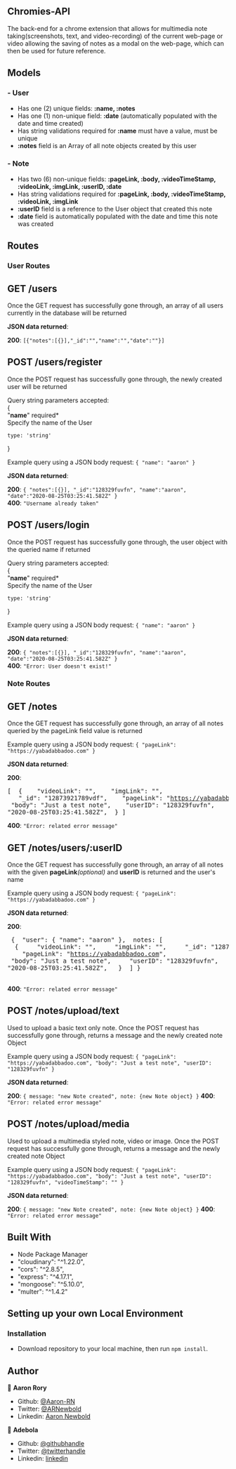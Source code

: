 ## Chromies-API

The back-end for a chrome extension that allows for multimedia note taking(screenshots, text, and video-recording) of the current web-page or video allowing the saving of notes as a modal on the web-page, which can then be used for future reference.

## Models
### - User
- Has one (2) unique fields: **:name, :notes**
- Has one (1) non-unique field: **:date** (automatically populated with the date and time created)
- Has string validations required for **:name** must have a value, must be unique
- **:notes** field is an Array of all note objects created by this user

### - Note
- Has two (6) non-unique fields: **:pageLink, :body, :videoTimeStamp, :videoLink, :imgLink, :userID, :date**
- Has string validations required for **:pageLink, :body, :videoTimeStamp, :videoLink, :imgLink**
- **:userID** field is a reference to the User object that created this note
- **:date** field is automatically populated with the date and time this note was created

## Routes
### User Routes
## GET /users

Once the GET request has successfully gone through, an array of all users currently in the database will be returned

**JSON data returned**:

**200**: ```[{"notes":[{}],"_id":"","name":"","date":""}]```

## POST /users/register

Once the POST request has successfully gone through, the newly created user will be returned

Query string parameters accepted:  
{  
  "**name**" required*  
  Specify the name of the User
  ```
  type: 'string'
  ```
}

Example query using a JSON body request: ```{ "name": "aaron" }```

**JSON data returned**:

**200**: ```{ "notes":[{}], "_id":"128329fuvfn", "name":"aaron", "date":"2020-08-25T03:25:41.582Z" }```  
**400**: ```"Username already taken"```

## POST /users/login

Once the POST request has successfully gone through, the user object with the queried name if returned

Query string parameters accepted:  
{  
  "**name**" required*  
  Specify the name of the User
  ```
  type: 'string'
  ```
}

Example query using a JSON body request: ```{ "name": "aaron" }```

**JSON data returned**:

**200**: ```{ "notes":[{}], "_id":"128329fuvfn", "name":"aaron", "date":"2020-08-25T03:25:41.582Z" }```  
**400**: ```"Error: User doesn't exist!"```

### Note Routes
## GET /notes

Once the GET request has successfully gone through, an array of all notes queried by the pageLink field value is returned

Example query using a JSON body request: ```{ "pageLink": "https://yabadabbadoo.com" }```

**JSON data returned**:

**200**: <pre>[
    &nbsp;{
         &nbsp; &nbsp;"videoLink": "",
         &nbsp; &nbsp;"imgLink": "",
         &nbsp; &nbsp;"_id": "12873921789vdf",
         &nbsp; &nbsp;"pageLink": "https://yabadabbadoo.com",
         &nbsp; &nbsp;"body": "Just a test note",
         &nbsp; &nbsp;"userID": "128329fuvfn",
         &nbsp; &nbsp;"date": "2020-08-25T03:25:41.582Z",
     &nbsp;}
]</pre>
  
**400**: ```"Error: related error message"```

## GET /notes/users/:userID

Once the GET request has successfully gone through, an array of all notes with the given **pageLink**_(optional)_ and **userID** is returned and the user's name

Example query using a JSON body request: ```{ "pageLink": "https://yabadabbadoo.com" }```

**JSON data returned**:

**200**: <pre>
{
&nbsp;"user": { "name": "aaron" },
&nbsp;notes: [
    &nbsp;&nbsp;{
         &nbsp;&nbsp; &nbsp;"videoLink": "",
         &nbsp;&nbsp; &nbsp;"imgLink": "",
         &nbsp;&nbsp; &nbsp;"_id": "12873921789vdf",
         &nbsp;&nbsp; &nbsp;"pageLink": "https://yabadabbadoo.com",
         &nbsp;&nbsp; &nbsp;"body": "Just a test note",
         &nbsp;&nbsp; &nbsp;"userID": "128329fuvfn",
         &nbsp;&nbsp; &nbsp;"date": "2020-08-25T03:25:41.582Z",
     &nbsp;&nbsp;}
&nbsp;]
}
</pre>  
**400**: ```"Error: related error message"```

## POST /notes/upload/text

Used to upload a basic text only note.
Once the POST request has successfully gone through, returns a message and the newly created note Object

Example query using a JSON body request: ```{ "pageLink": "https://yabadabbadoo.com", "body": "Just a test note", "userID": "128329fuvfn" }```

**JSON data returned**:

**200**: `{ message: "new Note created", note: {new Note object} }`
**400**: ```"Error: related error message"```

## POST /notes/upload/media

Used to upload a multimedia styled note, video or image.
Once the POST request has successfully gone through, returns a message and the newly created note Object

Example query using a JSON body request: ```{ "pageLink": "https://yabadabbadoo.com", "body": "Just a test note", "userID": "128329fuvfn", "videoTimeStamp": "" }```

**JSON data returned**:

**200**: `{ message: "new Note created", note: {new Note object} }`
**400**: ```"Error: related error message"```

## Built With

- Node Package Manager
- "cloudinary": "^1.22.0",
- "cors": "^2.8.5",
- "express": "^4.17.1",
- "mongoose": "^5.10.0",
- "multer": "^1.4.2"

## Setting up your own Local Environment

### Installation

* Download repository to your local machine, then run `npm install`.

## Author

👤 **Aaron Rory**

- Github: [@Aaron-RN](https://github.com/Aaron-RN)
- Twitter: [@ARNewbold](https://twitter.com/ARNewbold)
- Linkedin: [Aaron Newbold](https://www.linkedin.com/in/aaron-newbold-1b9233187/)

👤 **Adebola**

- Github: [@githubhandle](https://github.com/onedebos)
- Twitter: [@twitterhandle](https://twitter.com/debosthefirst)
- Linkedin: [linkedin](https://www.linkedin.com/in/adebola-niran/)
